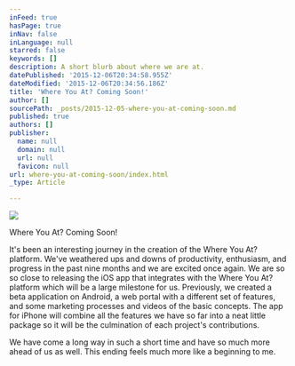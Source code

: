 ```yaml
---
inFeed: true
hasPage: true
inNav: false
inLanguage: null
starred: false
keywords: []
description: A short blurb about where we are at.
datePublished: '2015-12-06T20:34:58.955Z'
dateModified: '2015-12-06T20:34:56.186Z'
title: 'Where You At? Coming Soon!'
author: []
sourcePath: _posts/2015-12-05-where-you-at-coming-soon.md
published: true
authors: []
publisher:
  name: null
  domain: null
  url: null
  favicon: null
url: where-you-at-coming-soon/index.html
_type: Article

---
```

![](https://the-grid-user-content.s3-us-west-2.amazonaws.com/e2b8c1ff-9f63-4221-a395-66e5451fff73.png)

Where You At? Coming Soon!

It's been an interesting journey in the creation of the Where You At? platform. We've weathered ups and downs of productivity, enthusiasm, and progress in the past nine months and we are excited once again.  We are so so close to releasing the iOS app that integrates with the Where You At? platform which will be a large milestone for us.  Previously, we created a beta application on Android, a web portal with a different set of features, and some marketing processes and videos of the basic concepts.  The app for iPhone will combine all the features we have so far into a neat little package so it will be the culmination of each project's contributions.  

We have come a long way in such a short time and have so much more ahead of us as well.  This ending feels much more like a beginning to me.